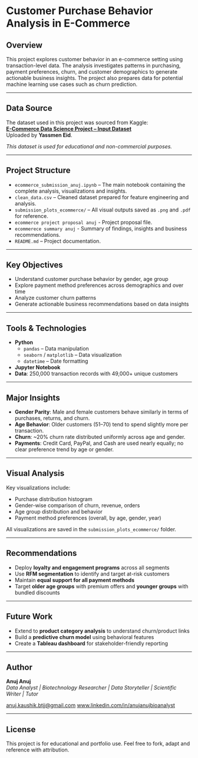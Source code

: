 # Customer Purchase Behavior Analysis in E-Commerce

## Overview
This project explores customer behavior in an e-commerce setting using transaction-level data. The analysis investigates patterns in purchasing, payment preferences, churn, and customer demographics to generate actionable business insights. The project also prepares data for potential machine learning use cases such as churn prediction.

---

## Data Source

The dataset used in this project was sourced from Kaggle:  
**[E-Commerce Data Science Project – Input Dataset](https://www.kaggle.com/code/yassmen/data-science-project/input)**  
Uploaded by **Yassmen Eid**.

_This dataset is used for educational and non-commercial purposes._

---

## Project Structure

- `ecommerce_submission_anuj.ipynb` – The main notebook containing the complete analysis, visualizations and insights.
- `clean_data.csv` – Cleaned dataset prepared for feature engineering and analysis.
- `submission_plots_ecommerce/` – All visual outputs saved as `.png` and `.pdf` for reference.
- `ecommerce project proposal anuj` - Project proposal file.
- `ecommerece summary anuj` - Summary of findings, insights and business recommendations.
- `README.md` – Project documentation.

---

## Key Objectives

- Understand customer purchase behavior by gender, age group
- Explore payment method preferences across demographics and over time
- Analyze customer churn patterns
- Generate actionable business recommendations based on data insights

---

## Tools & Technologies

- **Python**
  - `pandas` – Data manipulation
  - `seaborn` / `matplotlib` – Data visualization
  - `datetime` – Date formatting
- **Jupyter Notebook**
- **Data**: 250,000 transaction records with 49,000+ unique customers

---

## Major Insights

- **Gender Parity**: Male and female customers behave similarly in terms of purchases, returns, and churn.
- **Age Behavior**: Older customers (51–70) tend to spend slightly more per transaction.
- **Churn**: ~20% churn rate distributed uniformly across age and gender.
- **Payments**: Credit Card, PayPal, and Cash are used nearly equally; no clear preference trend by age or gender.

---

## Visual Analysis

Key visualizations include:
- Purchase distribution histogram
- Gender-wise comparison of churn, revenue, orders
- Age group distribution and behavior
- Payment method preferences (overall, by age, gender, year)

All visualizations are saved in the `submission_plots_ecommerce/` folder.

---

## Recommendations

- Deploy **loyalty and engagement programs** across all segments
- Use **RFM segmentation** to identify and target at-risk customers
- Maintain **equal support for all payment methods**
- Target **older age groups** with premium offers and **younger groups** with bundled discounts

---

## Future Work

- Extend to **product category analysis** to understand churn/product links
- Build a **predictive churn model** using behavioral features
- Create a **Tableau dashboard** for stakeholder-friendly reporting

---

## Author

**Anuj Anuj**  
_Data Analyst | Biotechnology Researcher | Data Storyteller | Scientific Writer | Tutor_

anuj.kaushik.btjj@gmail.com
www.linkedin.com/in/anujanujbioanalyst  

---

## License

This project is for educational and portfolio use. Feel free to fork, adapt and reference with attribution.






